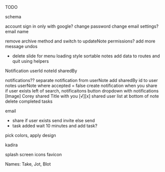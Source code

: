 TODO

schema

account
  sign in only with google?
  change password
  change email settings?
    email
    name

remove archive method and switch to updateNote
permissions?
add more message undos
  - delete
slide for menu
loading style
sortable notes
add data to routes and quit using helpers

Notification
  userId
  noteId
  sharedBy

notifications??
  separate notification from userNote
  add sharedBy id to user notes
  userNote where accepted = false
  create notification when you share if user exists
  left of search, notificaitons button
  dropdown with notifications
    [Image] Corey shared Title with you [√][x]
shared user list at bottom of note
delete completed tasks

email
  - share
    if user exists
      send invite
    else
      send
  - task added
    wait 10 minutes and add task?

pick colors, apply design

kadira

splash screen
icons
favicon

Names: Take, Jot, Blot
